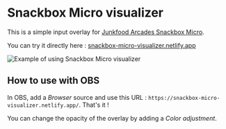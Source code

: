 # Snackbox Micro visualizer

This is a simple input overlay for [Junkfood Arcades Snackbox Micro](https://junkfoodarcades.com/collections/snack-box-micro).

You can try it directly here : [snackbox-micro-visualizer.netlify.app](https://snackbox-micro-visualizer.netlify.app)

![Example of using Snackbox Micro visualizer](./.github/readme-images/preview.gif)

## How to use with OBS

In OBS, add a _Browser_ source and use this URL : `https://snackbox-micro-visualizer.netlify.app/`. That's it !

You can change the opacity of the overlay by adding a _Color adjustment_.

